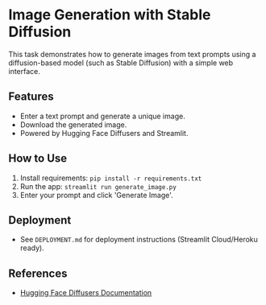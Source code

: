 # Image Generation with Stable Diffusion

This task demonstrates how to generate images from text prompts using a diffusion-based model (such as Stable Diffusion) with a simple web interface.

## Features
- Enter a text prompt and generate a unique image.
- Download the generated image.
- Powered by Hugging Face Diffusers and Streamlit.

## How to Use
1. Install requirements: `pip install -r requirements.txt`
2. Run the app: `streamlit run generate_image.py`
3. Enter your prompt and click 'Generate Image'.

## Deployment
- See `DEPLOYMENT.md` for deployment instructions (Streamlit Cloud/Heroku ready).

## References
- [Hugging Face Diffusers Documentation](https://huggingface.co/docs/diffusers/index)

